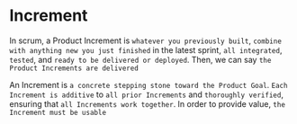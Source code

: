 # Increment

In scrum, a Product Increment is `whatever you previously built`, `combine with anything new you just finished` in the latest sprint, `all integrated`, `tested`, and `ready to be delivered or deployed`. Then, we can say `the Product Increments are delivered`

An Increment is `a concrete stepping stone toward the Product Goal`. `Each Increment is additive` to `all prior Increments` and `thoroughly verified`, ensuring that `all Increments work together`. In order to provide value, `the Increment must be usable`

